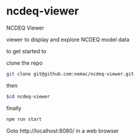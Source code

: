 # ncdeq-viewer
NCDEQ Viewer

viewer to display and explore NCDEQ model data

to get started to

clone the repo
```bash
git clone git@github.com:nemac/ncdeq-viewer.git
```

then
```bash
$cd ncdeq-viewer
```

finally
```bash
npm run start
```

Goto
http://localhost:8080/
in a web browser
